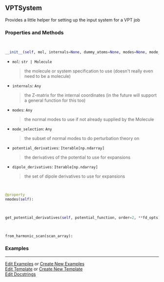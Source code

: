 ## <a id="Psience.VPT2.Runner.VPTSystem">VPTSystem</a>
Provides a little helper for setting up the input
system for a VPT job

### Properties and Methods
<a id="Psience.VPT2.Runner.VPTSystem.__init__" class="docs-object-method">&nbsp;</a>
```python
__init__(self, mol, internals=None, dummy_atoms=None, modes=None, mode_selection=None, potential_derivatives=None, potential_function=None, dipole_derivatives=None): 
```

- `mol`: `str | Molecule`
    >the molecule or system specification to use (doesn't really even need to be a molecule)
- `internals`: `Any`
    >the Z-matrix for the internal coordinates (in the future will support a general function for this too)
- `modes`: `Any`
    >the normal modes to use if not already supplied by the Molecule
- `mode_selection`: `Any`
    >the subset of normal modes to do perturbation theory on
- `potential_derivatives`: `Iterable[np.ndarray]`
    >the derivatives of the potential to use for expansions
- `dipole_derivatives`: `Iterable[np.ndarray]`
    >the set of dipole derivatives to use for expansions

<a id="Psience.VPT2.Runner.VPTSystem.nmodes" class="docs-object-method">&nbsp;</a>
```python
@property
nmodes(self): 
```

<a id="Psience.VPT2.Runner.VPTSystem.get_potential_derivatives" class="docs-object-method">&nbsp;</a>
```python
get_potential_derivatives(self, potential_function, order=2, **fd_opts): 
```

<a id="Psience.VPT2.Runner.VPTSystem.from_harmonic_scan" class="docs-object-method">&nbsp;</a>
```python
from_harmonic_scan(scan_array): 
```

### Examples




___

[Edit Examples](https://github.com/McCoyGroup/Psience/edit/edit/ci/examples/ci/docs/Psience/VPT2/Runner/VPTSystem.md) or 
[Create New Examples](https://github.com/McCoyGroup/Psience/new/edit/?filename=ci/examples/ci/docs/Psience/VPT2/Runner/VPTSystem.md) <br/>
[Edit Template](https://github.com/McCoyGroup/Psience/edit/edit/ci/docs/ci/docs/Psience/VPT2/Runner/VPTSystem.md) or 
[Create New Template](https://github.com/McCoyGroup/Psience/new/edit/?filename=ci/docs/templates/ci/docs/Psience/VPT2/Runner/VPTSystem.md) <br/>
[Edit Docstrings](https://github.com/McCoyGroup/Psience/edit/edit/Psience/VPT2/Runner.py?message=Update%20Docs)